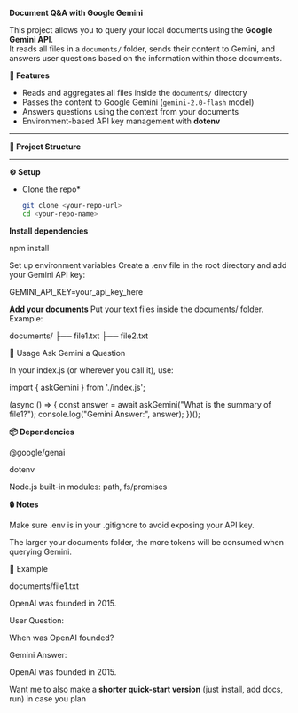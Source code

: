 **Document Q&A with Google Gemini**

This project allows you to query your local documents using the **Google Gemini API**.  
It reads all files in a `documents/` folder, sends their content to Gemini, and answers user questions based on the information within those documents.


**🚀 Features**
- Reads and aggregates all files inside the `documents/` directory
- Passes the content to Google Gemini (`gemini-2.0-flash` model)
- Answers questions using the context from your documents
- Environment-based API key management with **dotenv**

---

**📂 Project Structure**

---

**⚙️ Setup**
* Clone the repo*
   ```bash
   git clone <your-repo-url>
   cd <your-repo-name>
**Install dependencies**

npm install


Set up environment variables
Create a .env file in the root directory and add your Gemini API key:

GEMINI_API_KEY=your_api_key_here


**Add your documents**
Put your text files inside the documents/ folder.
Example:

documents/
├── file1.txt
├── file2.txt

📝 Usage
Ask Gemini a Question

In your index.js (or wherever you call it), use:

import { askGemini } from './index.js';

(async () => {
  const answer = await askGemini("What is the summary of file1?");
  console.log("Gemini Answer:", answer);
})();

**📦 Dependencies**

@google/genai

dotenv

Node.js built-in modules: path, fs/promises

**🔒 Notes**

Make sure .env is in your .gitignore to avoid exposing your API key.

The larger your documents folder, the more tokens will be consumed when querying Gemini.

📌 Example

documents/file1.txt

OpenAI was founded in 2015.


User Question:

When was OpenAI founded?


Gemini Answer:

OpenAI was founded in 2015.


Want me to also make a **shorter quick-start version** (just install, add docs, run) in case you plan
